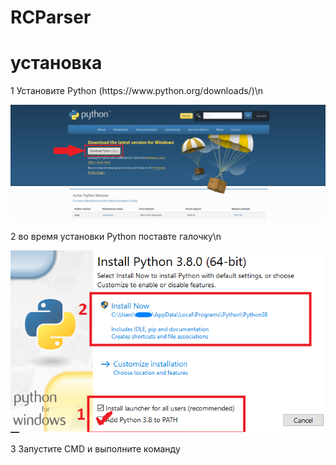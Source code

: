 # RCParser

<h1>установка</h1>


<p>1 Установите Python (https://www.python.org/downloads/)\n</p>
<img src='img1.png'>
<p>2 во время установки Python поставте галочку\n</p>
<img src='img2.png'>
<p>3 Запустите CMD и выполните команду</p>
